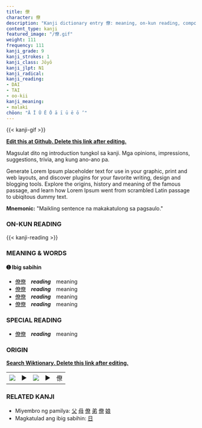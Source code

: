 ```yaml
---
title: 僚
character: 僚
description: "Kanji dictionary entry 僚: meaning, on-kun reading, compounds, origin, related kanji"
content_type: kanji
featured_image: "/僚.gif"
weight: 111
frequency: 111
kanji_grade: 9
kanji_strokes: 1
kanji_class: Jōyō
kanji_jlpt: N1
kanji_radical: 
kanji_reading: 
- DAI
- TAI
- oo-kii
kanji_meaning:
- malaki
chōon: "Ā Ī Ū Ē Ō ā ī ū ē ō ’"
---
```

[//]: # (Don't edit the line below. Kanji animated GIF code is automatically generated.)
{{< kanji-gif >}}

[//]: # (Edit below this line.)

**[Edit this at Github. Delete this link after editing.](https://github.com/tim0g/tim/tree/main/content/kanji/僚/index.md)**

Magsulat dito ng introduction tungkol sa kanji. Mga opinions, impressions, suggestions, trivia, ang kung ano-ano pa.

Generate Lorem Ipsum placeholder text for use in your graphic, print and web layouts, and discover plugins for your favorite writing, design and blogging tools. Explore the origins, history and meaning of the famous passage, and learn how Lorem Ipsum went from scrambled Latin passage to ubiqitous dummy text.
 
**Mnemonic:** "Maikling sentence na makakatulong sa pagsaulo."

### ON-KUN READING

[//]: # (Don't edit the line below. ON-KUN READING code is automatically generated.)
{{< kanji-reading >}}

### MEANING & WORDS

#### ➊ **Ibig sabihin**
  - [僚](../僚)[僚](../僚)　***reading***　meaning
  - [僚](../僚)[僚](../僚)　***reading***　meaning
  - [僚](../僚)[僚](../僚)　***reading***　meaning
  - [僚](../僚)[僚](../僚)　***reading***　meaning

### SPECIAL READING
  - [僚](../僚)[僚](../僚)　***reading***　meaning

### ORIGIN

**[Search Wiktionary. Delete this link after editing.](https://wiktionary.org/wiki/僚)**
<table class="kanji-table"><tr><td>
<img src="60px-僚-bronze.svg.png">
</td><td>▶</td><td>
<img src="60px-僚-oracle.svg.png">
</td><td>▶</td>
<td class="kanji-origin">僚</td>
</tr></table>

### RELATED KANJI
- Miyembro ng pamilya: [父](../父) [母](../母) [僚](../僚) [弟](../弟) [僚](../僚) [娘](../娘)
- Magkatulad ang ibig sabihin: [日](../日)
